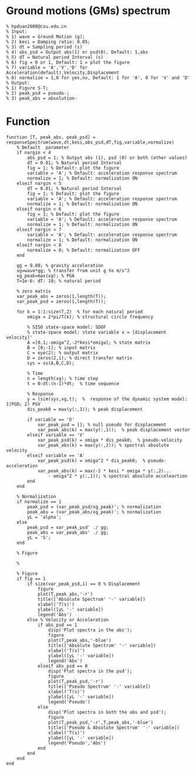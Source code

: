 # Ground motions (GMs) spectrum
    % hpduan2000@csu.edu.cn
    % Input:  
    % 1) wave = Ground Motion (g);  
    % 2) kesi = Damping ratio: 0.05;
    % 3) dt = Sampling period (s)  
    % 4) abs_psd = Output abs(1) or psd(0), Default: 1,abs  
    % 5) dT = Natural period Interval (s)  
    % 6) fig = 0 or 1, Default: 1 = plot the figure  
    % 7) variable = 'A','V','D' for Acceleration(default),Velocity,Displacement  
    % 8) normalize = 1,0 for yes,no, Default: 1 for 'A', 0 for 'V' and 'D'  
    % Output:  
    % 1) Figure S-T;  
    % 2) peak_psd = pseudo-;  
    % 3) peak_abs = absolution-  
# Function
    function [T, peak_abs, peak_psd] = responseSpectrum(wave,dt,kesi,abs_psd,dT,fig,variable,normalize)  
        % Default  parameter  
        if nargin < 4  
            abs_psd = 1; % Output abs (1), psd (0) or both (other values)  
            dT = 0.01; % Natural period Interval  
            fig = 1; % Default: plot the figure  
            variable = 'A'; % Default: acceleration response spectrum  
            normalize = 1; % Default: normalization ON  
        elseif nargin < 5  
            dT = 0.01; % Natural period Interval  
            fig = 1; % Default: plot the figure  
            variable = 'A'; % Default: acceleration response spectrum  
            normalize = 1; % Default: normalization ON   
        elseif nargin < 6  
            fig = 1; % Default: plot the figure  
            variable = 'A'; % Default: acceleration response spectrum  
            normalize = 1; % Default: normalization ON   
        elseif nargin < 7  
            variable = 'A'; % Default: acceleration response spectrum  
            normalize = 1; % Default: normalization ON  
        elseif nargin < 8  
            normalize = 0; % Default: normalization OFF  
        end  
    
        gg = 9.80; % gravity acceleration
        xg=wave*gg; % transfer from unit g to m/s^2
        xg_peak=max(xg); % PGA
        T=1e-6: dT: 10; % natural period

        % zero matrix
        var_peak_abs = zeros(1,length(T));
        var_peak_psd = zeros(1,length(T));
            
        for k = 1:1:size(T,2)  % for each natural period
            omiga = 2*pi/T(k); % structural circle frequency

            % SISO state-space model: SDOF
            % state-space model: state variable x = [displacement velocity]'
            A =[0,1;-omiga^2,-2*kesi*omiga]; % state matrix
            B = [0;-1]; % input matrix
            C = eye(2); % output matrix
            D = zeros(2,1); % direct transfer matrix
            sys = ss(A,B,C,D);

            % Time
            n = length(xg); % time step
            t = 0:dt:(n-1)*dt;  % time sequence

            % Response
            y = lsim(sys,xg,t);  %  response of the dynamic system model: 1)PGD; 2) PGV
            dis_peak0 = max(y(:,1)); % peak displacement

            if variable == 'D'
                var_peak_psd = []; % null pseudo for displacement
                var_peak_abs(k) = max(y(:,1));  % peak displacement vector
            elseif variable == 'V'
                var_peak_psd(k) = omiga * dis_peak0;  % pseudo-velocity
                var_peak_abs(k) = max(y(:,2)); % spectral absolute velocity
            elseif variable == 'A'
                var_peak_psd(k) = omiga^2 * dis_peak0;  % pseudo-acceleration
                var_peak_abs(k) = max(-2 * kesi * omiga * y(:,2)...
                    - omiga^2 * y(:,1)); % spectral absolute acceleartion
            end
        end

        % Normalization
        if normalize == 1
            peak_psd = (var_peak_psd/xg_peak)'; % normalization
            peak_abs = (var_peak_abs/xg_peak)'; % normalization
            yL = 'alpha';
        else
            peak_psd = var_peak_psd' ./ gg;
            peak_abs = var_peak_abs' ./ gg;
            yL = 'S';
        end
        
        % Figure

        %
        
        % Figure
        if fig == 1
            if size(var_peak_psd,1) == 0 % Displacement
                figure
                plot(T,peak_abs,'-r') 
                title(['Absolute Spectrum' '-' variable])
                xlabel('T(s)')
                ylabel([yL '-' variable])
                legend('Abs')
            else % Velocity or Acceleration
                if abs_psd == 1
                    disp('Plot spectra in the abs');
                    figure
                    plot(T,peak_abs,'-blue') 
                    title(['Absolute Spectrum' '-' variable])
                    xlabel('T(s)')
                    ylabel([yL '-' variable])
                    legend('Abs')
                elseif abs_psd == 0
                    disp('Plot spectra in the psd');
                    figure
                    plot(T,peak_psd,'-r') 
                    title(['Pseudo Spectrum' '-' variable])
                    xlabel('T(s)')
                    ylabel([yL '-' variable])
                    legend('Pseudo')
                else
                    disp('Plot spectra in both the abs and psd');
                    figure
                    plot(T,peak_psd,'-r',T,peak_abs,'-blue') 
                    title(['Pseudo & Absolute Spectrum' '-' variable])
                    xlabel('T(s)')
                    ylabel([yL '-' variable])
                    legend('Pseudo','Abs')
                end
            end
        end
    end